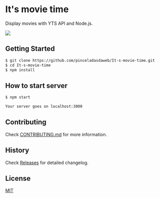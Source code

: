 # It's movie time

Display movies with YTS API and Node.js.

![](https://raw.github.com/pinceladasdaweb/It-s-movie-time/master/screenshot.png)

## Getting Started

```bash
$ git clone https://github.com/pinceladasdaweb/It-s-movie-time.git
$ cd It-s-movie-time
$ npm install
```

## How to start server

```bash
$ npm start

Your server goes on localhost:3000
```

## Contributing

Check [CONTRIBUTING.md](CONTRIBUTING.md) for more information.

## History

Check [Releases](https://github.com/pinceladasdaweb/It-s-movie-time/releases) for detailed changelog.

## License

[MIT](LICENSE)